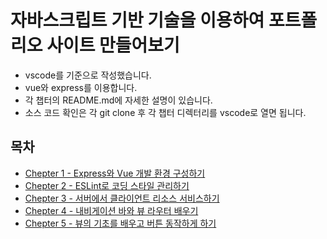 # 자바스크립트 기반 기술을 이용하여 포트폴리오 사이트 만들어보기
- vscode를 기준으로 작성했습니다.
- vue와 express를 이용합니다.
- 각 챕터의 README.md에 자세한 설명이 있습니다.
- 소스 코드 확인은 각 git clone 후 각 챕터 디렉터리를 vscode로 열면 됩니다.
## 목차
- [Chepter 1 - Express와 Vue 개발 환경 구성하기](https://github.com/windbella/portfolio-challenge/tree/master/ch1)
- [Chepter 2 - ESLint로 코딩 스타일 관리하기](https://github.com/windbella/portfolio-challenge/tree/master/ch2)
- [Chepter 3 - 서버에서 클라이언트 리소스 서비스하기](https://github.com/windbella/portfolio-challenge/tree/master/ch3)
- [Chepter 4 - 내비게이션 바와 뷰 라우터 배우기](https://github.com/windbella/portfolio-challenge/tree/master/ch4)
- [Chepter 5 - 뷰의 기초를 배우고 버튼 동작하게 하기](https://github.com/windbella/portfolio-challenge/tree/master/ch5)
